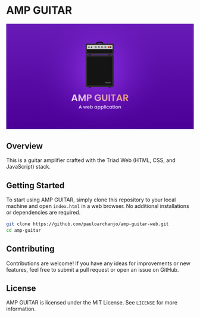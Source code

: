 # AMP GUITAR

![Screenshot](screenshot.png)

## Overview

This is a guitar amplifier crafted with the Triad Web (HTML, CSS, and JavaScript) stack.


## Getting Started

To start using AMP GUITAR, simply clone this repository to your local machine and open `index.html` in a web browser. No additional installations or dependencies are required.

```bash
git clone https://github.com/pauloarchanjo/amp-guitar-web.git
cd amp-guitar
```

## Contributing

Contributions are welcome! If you have any ideas for improvements or new features, feel free to submit a pull request or open an issue on GitHub.

## License

AMP GUITAR is licensed under the MIT License. See `LICENSE` for more information.
